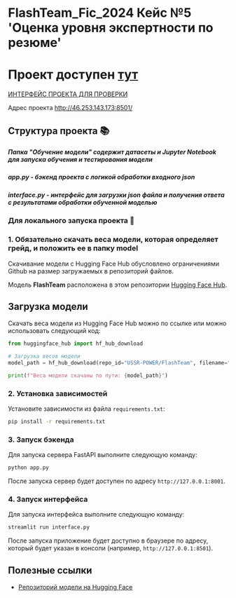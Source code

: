 
# FlashTeam_Fic_2024 Кейс №5 'Оценка уровня экспертности по резюме'

# Проект доступен [тут](http://46.253.143.173:8501/)
[ИНТЕРФЕЙС ПРОЕКТА ДЛЯ ПРОВЕРКИ](http://46.253.143.173:8501/)

Адрес проекта http://46.253.143.173:8501/

## Структура проекта 📚
##### Папка "Обучение модели" содержит датасеты и Jupyter Notebook для запуска обучения и тестирования модели
##### app.py - бэкенд проекта с логикой обработки входного json
##### interface.py - интерфейс для загрузки json файла и получения ответа с результатами обработки обученной моделью









### Для локального запуска проекта 🚀

### 1. Обязательно скачать веса модели, которая определяет грейд, и положить ее в папку model

Скачивание модели c Hugging Face Hub обусловлено ограничениями Github на размер загружаемых в репозиторий файлов.

Модель **FlashTeam** расположена в этом репозитории [Hugging Face Hub](https://huggingface.co/USSR-POWER/FlashTeam).

## Загрузка модели 

Скачать веса модели из Hugging Face Hub можно по ссылке или можно использовать следующий код:

```python
from huggingface_hub import hf_hub_download

# Загрузка весов модели
model_path = hf_hub_download(repo_id="USSR-POWER/FlashTeam", filename="model.pkl")

print(f"Веса модели скачаны по пути: {model_path}")
```

### 2. Установка зависимостей

Установите зависимости из файла `requirements.txt`:

```bash
pip install -r requirements.txt
```

### 3. Запуск бэкенда
Для запуска сервера FastAPI выполните следующую команду:

```bash
python app.py
```

После запуска сервер будет доступен по адресу `http://127.0.0.1:8001`.

### 4. Запуск интерфейса
Для запуска интерфейса выполните следующую команду:

```bash
streamlit run interface.py
```

После запуска приложение будет доступно в браузере по адресу, который будет указан в консоли (например, `http://127.0.0.1:8501`).

## Полезные ссылки
- [Репозиторий модели на Hugging Face](https://huggingface.co/USSR-POWER/FlashTeam)

